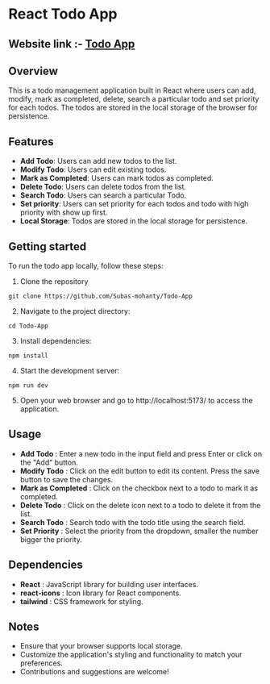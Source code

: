 # React Todo App
## Website link :- [Todo App](https://todo-app-eta-khaki-80.vercel.app/)

## Overview
This is a todo management application built in React where users can add, modify, mark as completed, delete, search a particular todo and set priority for each todos. The todos are stored in the local storage of the browser for persistence.

## Features
- **Add Todo**: Users can add new todos to the list.
- **Modify Todo**: Users can edit existing todos.
- **Mark as Completed**: Users can mark todos as completed.
- **Delete Todo**: Users can delete todos from the list.
- **Search Todo**: Users can search a particular Todo.
- **Set priority**: Users can set priority for each todos and todo with high priority with show up first.
- **Local Storage**: Todos are stored in the local storage for persistence.

## Getting started
To run the todo app locally, follow these steps:

1. Clone the repository
```
git clone https://github.com/Subas-mohanty/Todo-App
```
2. Navigate to the project directory:
```
cd Todo-App
```
3. Install dependencies:
```
npm install
```
4. Start the development server:
```
npm run dev
```
5. Open your web browser and go to http://localhost:5173/ to access the application.

## Usage
- **Add Todo** : Enter a new todo in the input field and press Enter or click on the "Add" button.
- **Modify Todo** : Click on the edit button to edit its content. Press the save button to save the changes.
- **Mark as Completed** : Click on the checkbox next to a todo to mark it as completed.
- **Delete Todo** : Click on the delete icon next to a todo to delete it from the list.
- **Search Todo** : Search todo with the todo title using the search field.
- **Set Priority** : Select the priority from the dropdown, smaller the number bigger the priority.

## Dependencies
- **React** : JavaScript library for building user interfaces.
- **react-icons** : Icon library for React components.
- **tailwind** : CSS framework for styling.

## Notes
- Ensure that your browser supports local storage.
- Customize the application's styling and functionality to match your preferences.
- Contributions and suggestions are welcome!